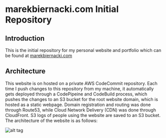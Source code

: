 # marekbiernacki.com Initial Repository
## Introduction
This is the initial repository for my personal website and portfolio which can be found at [marekbiernacki.com](www.marekbiernacki.com)

## Architecture 
This website is on hosted on a private AWS CodeCommit repository. Each time I push changes to this repository from my machine, it automatically gets deployed through a CodePipeine and CodeBuild process, which pushes the changes to an S3 bucket for the root website domain, which is hosted as a static webpage. Domain registration and routing was done through Route53, while Cloud Network Delivery (CDN) was done through CloudFront. S3 logs of people using the website are saved to an S3 bucket. The architecture of the website is as follows:

![alt tag](https://mb-image-bucket.s3.eu-west-2.amazonaws.com/WebsiteArchitecturev3.svg)